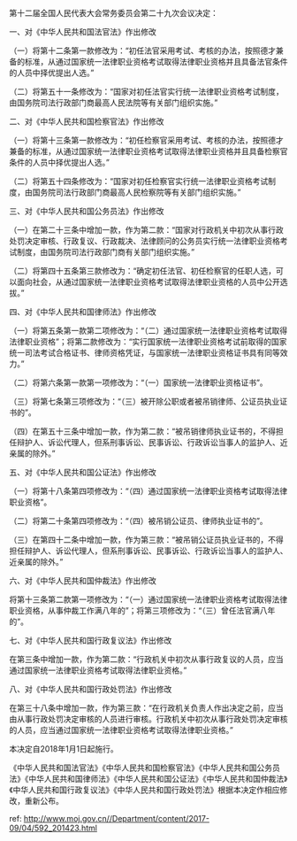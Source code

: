 第十二届全国人民代表大会常务委员会第二十九次会议决定：

一、对《中华人民共和国法官法》作出修改

（一）将第十二条第一款修改为：“初任法官采用考试、考核的办法，按照德才兼备的标准，从通过国家统一法律职业资格考试取得法律职业资格并且具备法官条件的人员中择优提出人选。”

（二）将第五十一条修改为：“国家对初任法官实行统一法律职业资格考试制度，由国务院司法行政部门商最高人民法院等有关部门组织实施。”

二、对《中华人民共和国检察官法》作出修改

（一）将第十三条第一款修改为：“初任检察官采用考试、考核的办法，按照德才兼备的标准，从通过国家统一法律职业资格考试取得法律职业资格并且具备检察官条件的人员中择优提出人选。”

（二）将第五十四条修改为：“国家对初任检察官实行统一法律职业资格考试制度，由国务院司法行政部门商最高人民检察院等有关部门组织实施。”

三、对《中华人民共和国公务员法》作出修改

（一）在第二十三条中增加一款，作为第二款：“国家对行政机关中初次从事行政处罚决定审核、行政复议、行政裁决、法律顾问的公务员实行统一法律职业资格考试制度，由国务院司法行政部门商有关部门组织实施。”

（二）将第四十五条第三款修改为：“确定初任法官、初任检察官的任职人选，可以面向社会，从通过国家统一法律职业资格考试取得法律职业资格的人员中公开选拔。”

四、对《中华人民共和国律师法》作出修改

（一）将第五条第一款第二项修改为：“（二）通过国家统一法律职业资格考试取得法律职业资格”；将第二款修改为：“实行国家统一法律职业资格考试前取得的国家统一司法考试合格证书、律师资格凭证，与国家统一法律职业资格证书具有同等效力。”

（二）将第六条第一款第一项修改为：“（一）国家统一法律职业资格证书”。

（三）将第七条第三项修改为：“（三）被开除公职或者被吊销律师、公证员执业证书的”。

（四）在第五十三条中增加一款，作为第二款：“被吊销律师执业证书的，不得担任辩护人、诉讼代理人，但系刑事诉讼、民事诉讼、行政诉讼当事人的监护人、近亲属的除外。”

五、对《中华人民共和国公证法》作出修改

（一）将第十八条第四项修改为：“（四）通过国家统一法律职业资格考试取得法律职业资格”。

（二）将第二十条第四项修改为：“（四）被吊销公证员、律师执业证书的”。

（三）在第四十二条中增加一款，作为第三款：“被吊销公证员执业证书的，不得担任辩护人、诉讼代理人，但系刑事诉讼、民事诉讼、行政诉讼当事人的监护人、近亲属的除外。”

六、对《中华人民共和国仲裁法》作出修改

将第十三条第二款第一项修改为：“（一）通过国家统一法律职业资格考试取得法律职业资格，从事仲裁工作满八年的”；将第三项修改为：“（三）曾任法官满八年的”。

七、对《中华人民共和国行政复议法》作出修改

在第三条中增加一款，作为第二款：“行政机关中初次从事行政复议的人员，应当通过国家统一法律职业资格考试取得法律职业资格。”

八、对《中华人民共和国行政处罚法》作出修改

在第三十八条中增加一款，作为第三款：“在行政机关负责人作出决定之前，应当由从事行政处罚决定审核的人员进行审核。行政机关中初次从事行政处罚决定审核的人员，应当通过国家统一法律职业资格考试取得法律职业资格。”

本决定自2018年1月1日起施行。

《中华人民共和国法官法》《中华人民共和国检察官法》《中华人民共和国公务员法》《中华人民共和国律师法》《中华人民共和国公证法》《中华人民共和国仲裁法》《中华人民共和国行政复议法》《中华人民共和国行政处罚法》根据本决定作相应修改，重新公布。



 ref: <http://www.moj.gov.cn//Department/content/2017-09/04/592_201423.html>